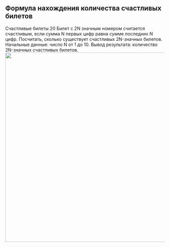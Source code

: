 <h2>Формула нахождения количества счастливых билетов</h2>
Счастливые билеты 20
Билет с 2N значным номером считается счастливым,
если сумма N первых цифр равна сумме последних N цифр.
Посчитать, сколько существует счастливых 2N-значных билетов.
Начальные данные: число N от 1 до 10.
Вывод результата: количество 2N-значных счастливых билетов.
<img src="https://github.com/letov/data-structures-and-algorithms-course-solutions/blob/main/4-lucky-tickets-homework/images/1.png?raw=true?raw=true" width="600">
